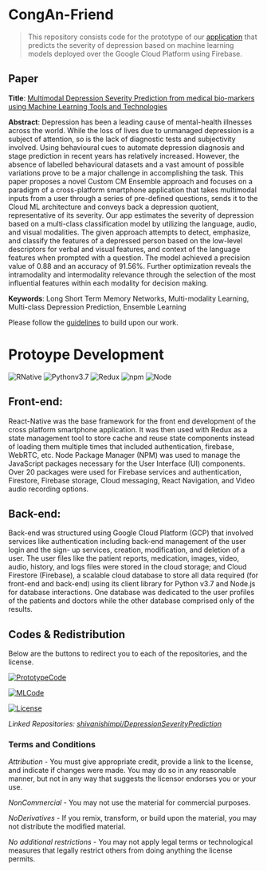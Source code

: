 # CongAn-Friend

> This repository consists code for the prototype of our [application](#paper) that predicts the severity of depression based on machine learning models deployed over the Google Cloud Platform using Firebase.

## Paper

**Title**:
[Multimodal Depression Severity Prediction from medical bio-markers using Machine Learning Tools and Technologies](https://www.researchgate.net/publication/344244798_Multimodal_Depression_Severity_Prediction_from_medical_bio-markers_using_Machine_Learning_Tools_and_Technologies)

**Abstract**:
Depression has been a leading cause of mental-health illnesses across the world. While the loss of lives due to unmanaged depression is a subject of attention, so is the lack of diagnostic tests and subjectivity involved. Using behavioural cues to automate depression diagnosis and stage prediction in recent years has relatively increased. However, the absence of labelled behavioural datasets and a vast amount of possible variations prove to be a major challenge in accomplishing the task. This paper proposes a novel Custom CM Ensemble approach and focuses on a paradigm of a cross-platform smartphone application that takes multimodal inputs from a user through a series of pre-defined questions, sends it to the Cloud ML architecture and conveys back a depression quotient, representative of its severity. Our app estimates the severity of depression based on a multi-class classification model by utilizing the language, audio, and visual modalities. The given approach attempts to detect, emphasize, and classify the features of a depressed person based on the low-level descriptors for verbal and visual features, and context of the language features when prompted with a question. The model achieved a precision value of 0.88 and an accuracy of 91.56%. Further optimization reveals the intramodality and intermodality relevance through the selection of the most influential features within each modality for decision making.

**Keywords**:
Long Short Term Memory Networks, Multi-modality Learning, Multi-class Depression Prediction, Ensemble Learning


Please follow the [guidelines](#codes--redistribution) to build upon our work.

# Protoype Development

![RNative](https://img.shields.io/badge/framework-React--Native-blue) ![Pythonv3.7](https://img.shields.io/badge/python-v3.7-brightgreen)  ![Redux](https://img.shields.io/badge/redux-v4.0.5-brightgreen) ![npm](https://img.shields.io/badge/npm-v6.14-brightgreen) ![Node](https://img.shields.io/badge/node-v14.9.0-brightgreen)


## Front-end:
React-Native was the base framework for the front end development of the cross platform smartphone application. It was then used with Redux as a state management tool to store cache and reuse state components instead of loading them multiple times that included authentication, firebase, WebRTC, etc. Node Package Manager (NPM) was used to manage the JavaScript packages necessary for the User Interface (UI) components. Over 20 packages were used for Firebase services and authentication, Firestore, Firebase storage, Cloud messaging, React Navigation, and Video audio recording options.

## Back-end:
Back-end was structured using Google Cloud Platform (GCP) that involved services like authentication including back-end management of the user login and the sign- up services, creation, modification, and deletion of a user. The user files like the patient reports, medication, images, video, audio, history, and logs files were stored in the cloud storage; and Cloud Firestore (Firebase), a scalable cloud database to store all data required (for front-end and back-end) using its client library for Python v3.7 and Node.js for database interactions. One database was dedicated to the user profiles of the patients and doctors while the other database comprised only of the results.





## Codes & Redistribution

Below are the buttons to redirect you to each of the repositories, and the license.

[![PrototypeCode][2.2]][2] 

[![MLCode][3.3]][3]

[![License][1.1]][1]


[1.1]:https://img.shields.io/badge/license-Creative%20Common's%20Non%20Attribution%20International%204.0-red
[2.2]: https://img.shields.io/badge/code-protoype-green
[3.3]: https://img.shields.io/badge/code-ML--models-green

[1]: https://github.com/shivanishimpi/DepressionSeverityPrediction/blob/master/LICENSE.pdf
[2]: https://github.com/Ritik-Sharma38/CongAn-Friend
[3]: https://github.com/shivanishimpi/DepressionSeverityPrediction 

*Linked Repositories: [shivanishimpi/DepressionSeverityPrediction](https://github.com/shivanishimpi/DepressionSeverityPrediction/)*

### Terms and Conditions 

*Attribution* - You must give appropriate credit, provide a link to the license, and indicate if changes were made. You may do so in any reasonable manner, but not in any way that suggests the licensor endorses you or your use.

*NonCommercial* - You may not use the material for commercial purposes.

*NoDerivatives* - If you remix, transform, or build upon the material, you may not distribute the modified material.

*No additional restrictions* - You may not apply legal terms or technological measures that legally restrict others from doing anything the license permits.

